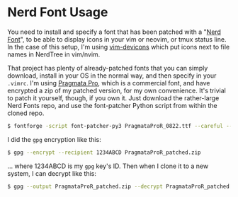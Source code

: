 # Nerd Font Usage

You need to install and specify a font that has been patched with a "[Nerd Font](https://github.com/ryanoasis/nerd-fonts)", to be able to display icons in your vim or neovim, or tmux status line. In the case of this setup, I'm using [vim-devicons](https://github.com/ryanoasis/vim-devicons) which put icons next to file names in NerdTree in vim/nvim. 

That project has plenty of already-patched fonts that you can simply download, install in your OS in the normal way, and then specify in your ``.vimrc``. I'm using [Pragmata Pro](), which is a commercial font, and have encrypted a zip of my patched version, for my own convenience. It's trivial to patch it yourself, though, if you own it. Just download the rather-large Nerd Fonts repo, and use the font-patcher Python script from within the cloned repo.

```bash
$ fontforge -script font-patcher-py3 PragmataProR_0822.ttf --careful --out patched-fonts
```

I did the ``gpg`` encryption like this: 

```bash
$ gpg --encrypt --recipient 1234ABCD PragmataProR_patched.zip
```

... where 1234ABCD is my ``gpg`` key's ID. Then when I clone it to a new system, I can decrypt like this: 

```bash
$ gpg --output PragmataProR_patched.zip --decrypt PragmataProR_patched.zip.gpg
```

